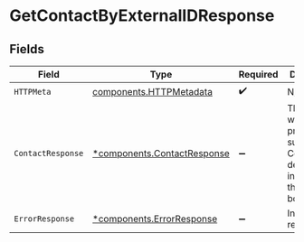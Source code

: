 # GetContactByExternalIDResponse


## Fields

| Field                                                                                      | Type                                                                                       | Required                                                                                   | Description                                                                                |
| ------------------------------------------------------------------------------------------ | ------------------------------------------------------------------------------------------ | ------------------------------------------------------------------------------------------ | ------------------------------------------------------------------------------------------ |
| `HTTPMeta`                                                                                 | [components.HTTPMetadata](../../models/components/httpmetadata.md)                         | :heavy_check_mark:                                                                         | N/A                                                                                        |
| `ContactResponse`                                                                          | [*components.ContactResponse](../../models/components/contactresponse.md)                  | :heavy_minus_sign:                                                                         | The request was processed successfully. Contact details are included in the response body. |
| `ErrorResponse`                                                                            | [*components.ErrorResponse](../../models/components/errorresponse.md)                      | :heavy_minus_sign:                                                                         | Invalid request.                                                                           |